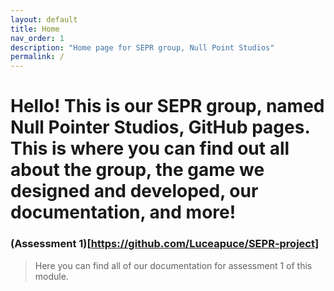 ```yaml
---
layout: default
title: Home
nav_order: 1
description: "Home page for SEPR group, Null Point Studios"
permalink: /
---
```

# Hello! This is our SEPR group, named Null Pointer Studios, GitHub pages. This is where you can find out all about the group, the game we designed and developed, our documentation, and more!

### (Assessment 1)[https://github.com/Luceapuce/SEPR-project]
> Here you can find all of our documentation for assessment 1 of this module. 
